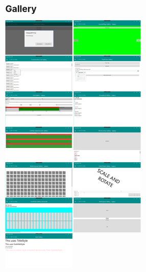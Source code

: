 # Gallery

<img src="images/alert.png" Width="210" /> <img src="images/carouselpage.png" Width="210" /> <img src="images/contextactions.png" Width="210" /> <img src="images/datepicker.png" Width="210" /> <img src="images/grid.png" Width="210" /> <img src="images/groupedlist.png" Width="210" /> <img src="images/listview-selectioncolor.png" Width="210" /> <img src="images/minimumsize.png" Width="210" /> <img src="images/relativelayout.png" Width="210" /> <img src="images/scale-rotate.png" Width="210" /> <img src="images/scrollview.png" Width="210" /> <img src="images/stacklayout.png" Width="210" /> <img src="images/style.png" Width="210" />